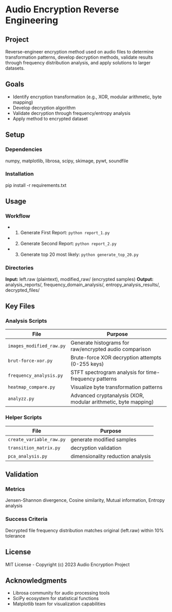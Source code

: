 # Audio Encryption Reverse Engineering

## Project
Reverse-engineer encryption method used on audio files to determine transformation patterns, develop decryption methods, validate results through frequency distribution analysis, and apply solutions to larger datasets.

## Goals
- Identify encryption transformation (e.g., XOR, modular arithmetic, byte mapping)
- Develop decryption algorithm
- Validate decryption through frequency/entropy analysis
- Apply method to encrypted dataset

## Setup
### Dependencies
numpy, matplotlib, librosa, scipy, skimage, pywt, soundfile

### Installation
pip install -r requirements.txt

## Usage
### Workflow
- 1. Generate First Report: `python report_1.py`
- 2. Generate Second Report: `python report_2.py`
- 3. Generate top 20 most likely: `python generate_top_20.py`

### Directories
**Input:** left.raw (plaintext), modified_raw/ (encrypted samples)
**Output:** analysis_reports/, frequency_domain_analysis/, entropy_analysis_results/, decrypted_files/

## Key Files
### Analysis Scripts
| File | Purpose |
|------|---------|
| `images_modified_raw.py` | Generate histograms for raw/encrypted audio comparison |
| `brut-force-xor.py` | Brute-force XOR decryption attempts (0-255 keys) |
| `frequency_analysis.py` | STFT spectrogram analysis for time-frequency patterns |
| `heatmap_compare.py` | Visualize byte transformation patterns |
| `analyzz.py` | Advanced cryptanalysis (XOR, modular arithmetic, byte mapping) |

### Helper Scripts
| File | Purpose |
|------|---------|
| `create_variable_raw.py` | generate modified samples |
| `transition_matrix.py` | decryption validation |
| `pca_analysis.py` | dimensionality reduction analysis |

## Validation
### Metrics
Jensen-Shannon divergence, Cosine similarity, Mutual information, Entropy analysis

### Success Criteria
Decrypted file frequency distribution matches original (left.raw) within 10% tolerance

## License
MIT License - Copyright (c) 2023 Audio Encryption Project

## Acknowledgments
- Librosa community for audio processing tools
- SciPy ecosystem for statistical functions
- Matplotlib team for visualization capabilities
